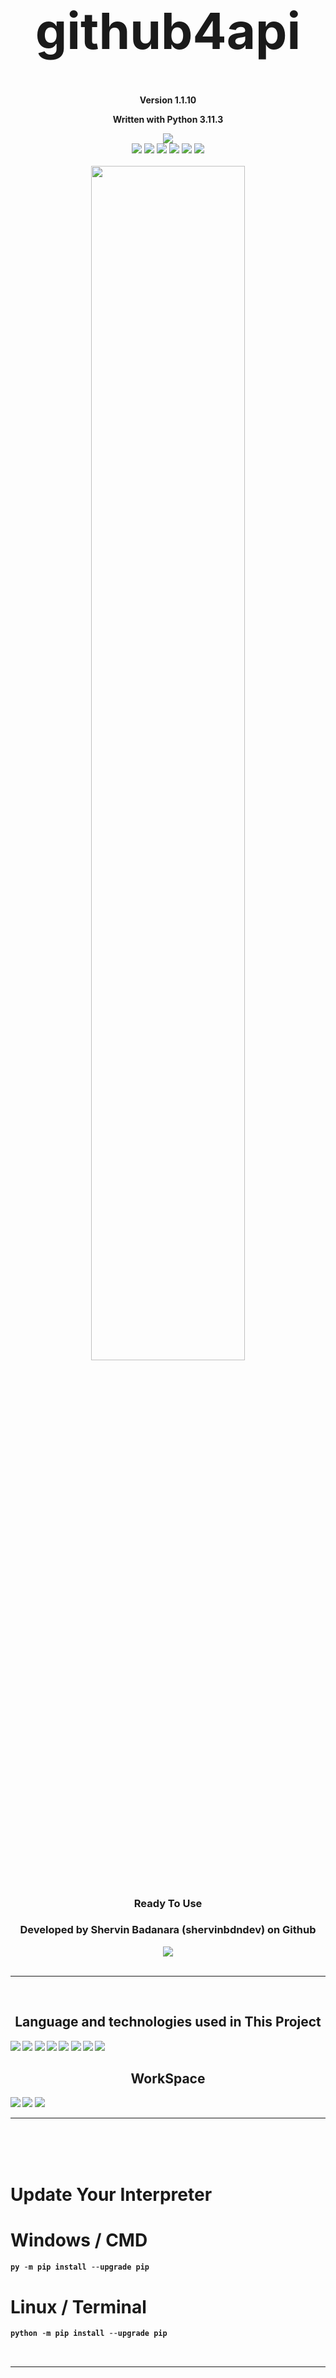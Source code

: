 <h1 align='center' style="font-size:5rem"><b>github4api</b></h1>
<p align='center'><b>Version 1.1.10</b></p>
<p align='center'><b>Written with Python 3.11.3</b></p>
<div align="center">
    <div align="center">
        <img src="https://img.shields.io/github/license/shervinbdndev/github4api.svg"></img>
    </div>
    <img src="https://img.shields.io/github/forks/shervinbdndev/github4api.svg"></img>
    <img src="https://img.shields.io/github/stars/shervinbdndev/github4api.svg"></img>
    <img src="https://img.shields.io/github/watchers/shervinbdndev/github4api.svg"></img>
    <img src="https://img.shields.io/github/issues-pr/shervinbdndev/github4api.svg"></img>
    <img src="https://img.shields.io/github/issues-pr-closed/shervinbdndev/github4api.svg"></img>
    <img src="https://img.shields.io/github/downloads/shervinbdndev/github4api/total.svg"></img>
</div>
<br>
<div align="center">
    <img style="display:block;margin-left:auto;margin-right:auto;width:70%;" src="https://github-readme-stats.vercel.app/api/pin/?username=shervinbdndev&repo=github4api&theme=dracula"></img>
</div>
<br>
<h3 align='center'>Ready To Use</h3>
<h3 align='center'>Developed by Shervin Badanara (shervinbdndev) on Github</h3>
<div align="center">
    <img src="https://forthebadge.com/images/badges/made-with-python.svg"></img>
</div>
<br>
<hr>
<br>
<h2 align='center'><b>Language and technologies used in This Project</h2>
<img src="https://img.shields.io/badge/Python-14354C?style=for-the-badge&logo=python&logoColor=white"></img>
<img src="https://img.shields.io/badge/Google_chrome-4285F4?style=for-the-badge&logo=Google-chrome&logoColor=white"></img>
<img src="https://img.shields.io/badge/Visual_Studio_Code-0078D4?style=for-the-badge&logo=visual%20studio%20code&logoColor=white"></img>
<img src="https://img.shields.io/badge/Linux-FCC624?style=for-the-badge&logo=linux&logoColor=black"></img>
<img src="https://img.shields.io/badge/Ubuntu-E95420?style=for-the-badge&logo=ubuntu&logoColor=white"></img>
<img src="https://img.shields.io/badge/GitHub-100000?style=for-the-badge&logo=github&logoColor=white"></img>
<img src="https://img.shields.io/badge/Stack_Overflow-FE7A16?style=for-the-badge&logo=stack-overflow&logoColor=white"></img>
<img src="https://img.shields.io/badge/Reddit-FF4500?style=for-the-badge&logo=reddit&logoColor=white"></img>

<br>
<h2 align='center'><b>WorkSpace</h2>
<img src="https://img.shields.io/badge/Intel-Core_i5_10600K-0071C5?style=for-the-badge&logo=intel&logoColor=white"></img>
<img src="https://img.shields.io/badge/NVIDIA-RTX2060 OC-76B900?style=for-the-badge&logo=nvidia&logoColor=white"></img>
<img src="https://img.shields.io/badge/Windows11-0078D6?style=for-the-badge&logo=windows&logoColor=white"></img>


<hr>


<br><br><br>
<h1 align='left'><b>Update Your Interpreter</b></h1>

# Windows / CMD

```python
py -m pip install --upgrade pip
```

# Linux / Terminal

```python
python -m pip install --upgrade pip
```
<br>

<hr>
<br><br><br>
<h1 align='left'><b>Installation</b></h1>
 
# Windows / CMD , Linux / Terminal
```python
pip install github4api
```
<h2 align='left'>or</h2>

```python
py -m pip install github4api
```

<br><br><br>
<h1 align='left'><b>Update Library</b></h1>
 
# Windows / CMD , Linux / Terminal
```python
pip install -U github4api
```

<h2 align='left'>or</h2>

```python
py -m pip install --upgrade github4api
```

<br>

<hr>
<br><br><br>
<h1 align='left'><b>Usage</b></h1>

<br>

```python
from github4api.scraper import Scrape # Scraper Class
from github4api.handlers.user_handler import UserHandler # User Handler Class
from github4api.handlers.request_handler import RequestHandler # Request Handler Class


def main():

    # UserHandler serializes the value you given to the username param
    # RequestHandler gets the Serialized data then sends a GET request to github servers and saves the page content in request variable

    request: RequestHandler = RequestHandler(
        url=UserHandler(username='shervinbdndev').serialize(),
    ).sendGetRequest(content=True)
    

    # Scrape gets the variable as an arg

    scraper: Scrape = Scrape(data=request)

    # then we start using API by calling the startApi method
    
    scraper.startApi(log=False) # log param is for safety, the default value is True but you can change it
    

    # After all of these steps now you're free to use the API

    print(scraper.followers)
    print(scraper.followings)
    print(scraper.biography)
    
    print(scraper.json_data) # get full json data of user



if (__name__ == "__main__"):
    main()



```

<br><br><br>

# New Changes on Version 1.1.3

- ### Now you can Access User's Repositories Names

```py

from github4api.scraper import Scrape
from github4api.handlers.user_handler import UserHandler
from github4api.handlers.request_handler import RequestHandler




def main():
    request: RequestHandler = RequestHandler(
        url=UserHandler(username='shervinbdndev').serialize(),
    ).sendGetRequest(content=True)
    
    scraper: Scrape = Scrape(data=request)
    
    scraper.startApi(log=False)

    # Then your free to use the new method to get User's Repositories names
    
    print(scraper.repositoriesNames(username='shervinbdndev'))

    # ftl (first to last) is a new option that you can use to show the repositories from the first created to the last one

    print(scraper.repositoriesNames(username='shervinbdndev', ftl=True)) # default value is False

    # Also you can select the repository by index like below

    print(scraper.repositoriesNames(username='shervinbdndev')[3]) # for example I want the 4th repository (It starts from 0 btw)



if (__name__ == "__main__"):
    main()



```

<br><br><br>

# New Changes on Version 1.1.4

## Now you can Access

- ### User's Total Stars Given
- ### User's Profile Picture Url
- ### Check Repository Star Count

```python

from github4api.scraper import Scrape
from github4api.handlers.user_handler import UserHandler
from github4api.handlers.request_handler import RequestHandler



def main():
    request: RequestHandler = RequestHandler(
        url=UserHandler(username='shervinbdndev').serialize()
    ).sendGetRequest(content=True)
    
    scraper: Scrape = Scrape(data=request)
    
    scraper.startApi(log=False)
    
    print(scraper.totalStarsGiven) # total stars given
    
    print(scraper.profilePictureUrl) # profile picture url

    # now using this new method you lets you check users repository's star count

    print(scraper.checkRepositoryStars(
        username='shervinbdndev', # user's username
        repo_name='Quizino', # repository's name
    ))




if (__name__ == "__main__"):
    main()

```

<br><br><br>

# New Changes on Version 1.1.5

## Now you can Access

- ### User's Last Year Contributions
- ### Check if User's Repository is Public Archive
- ### Check if User has README.md
- ### Get Repository's Used Languages
- ### Get User's Unlocked Achievements


```python


from github4api.scraper import Scrape
from github4api.handlers.user_handler import UserHandler
from github4api.handlers.request_handler import RequestHandler




def main():
    user: UserHandler = UserHandler(username='shervinbdndev').serialize() # user instance
    
    request: RequestHandler = RequestHandler(url=user).sendGetRequest(content=True) # send request by RequestHandler
    
    scraper: Scrape = Scrape(data=request)
    
    scraper.startApi(log=False)
    
    print(scraper.lastYearContributions) # last year contributions
    
    print(scraper.isRepositoryPublicArchive(username='shervinbdndev', repo_name='Quizino')) # check if repository is public archive => returns True or False
    
    print(scraper.userHasReadMe(username='shervinbdndev')) # check if user has README.md

    print(scraper.repositoryUsedLanguages(username='shervinbdndev', repo_name='github4api')) # get repository's used languages (also you can select by index)

    print(scraper.userAchievements(username='shervinbdndev')) # get user's achievements (also you can select by index)
    



if (__name__ == "__main__"):
    main()


```

<br><br><br>

# New Changes on Version 1.1.9

## Now you can Access

- ### List of User's Followings
- ### List of User's Followers
- ### Check Last Commit date of Repository with selected Branch
- ### Check all Commit Dates of a Repository
- ### Count the Repository Branches
- ### Check if a Repository is froked from another Repository
- ### Check if Repository has a LICENSE
- ### Check the Repository's License Type
- ### List Repository's Branches
<br><br>

## +2 Beta Methods

- ### Get all Stars that the User has given to the Repositories
- ### List all of the Watchers of a Repository


```python


from github4api.scraper import Scrape
from github4api.handlers.user_handler import UserHandler
from github4api.handlers.request_handler import RequestHandler




def main():
    user: UserHandler = UserHandler(username='shervinbdndev').serialize()
    
    request: RequestHandler = RequestHandler(url=user).sendGetRequest(content=True)
    
    scraper: Scrape = Scrape(data=request)
    
    scraper.startApi(log=False)
    
    print(scraper.listFollowings(username='shervinbdndev')) # List of User's Followings
    print(scraper.listFollowers(username='shervinbdndev')) # List of User's Followings

    # This Method is in Beta version of itself
    # It doesn't show all User's Stars that given to Repositories
    # It only Lists The Repositories on the first page
    print(scraper.starsGivenRepositoriesNames(username='shervinbdndev'))

    # Last Commit date of Repository with selected Branch
    print(scraper.repositoryLastCommitDateOnBranch(username='shervinbdndev', repo_name='github4api', branch_name='master'))

    # Commits dates of Repository with selected Branch
    print(scraper.repositoryCommitsDatesOnBranch(username='shervinbdndev', repo_name='github4api', branch_name='master'))

    # Count of selected Repository Branches
    print(scraper.repositoryBranchesCount(username='shervinbdndev', repo_name='github4api'))

    # Check if current Repository is Forked from another Repository
    print(scraper.currentRepositoryIsForkedFromAnotherRepository(username='shervinbdndev', repo_name='github4api'))

    # Check if Repository has a LICENSE
    print(scraper.repositoryHasLicense(username='shervinbdndev', repo_name='github4api'))

    # Get License Type of a Repository
    print(scraper.repositoryLicenseType(username='shervinbdndev', repo_name='github4api'))

    # List of Repository Watchers
    # This Method is in Beta version of itself
    print(scraper.listRepositoryWatchers(username='shervinbdndev', repo_name='github4api'))

    # List of Repository Branches
    print(scraper.listRepositoryBranches(username='shervinbdndev', repo_name='github4api'))
    



if (__name__ == "__main__"):
    main()


```

<br>

<h1 align='left'>Enjoy :)</h1>

<br>
<h3><b>Package Uploaded in PYPI :<a href="https://pypi.org/project/github4api/">Here</a></b></h3>